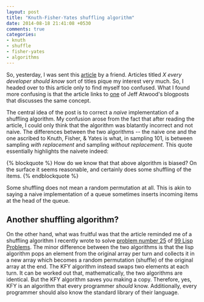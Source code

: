 ```yaml
---
layout: post
title: "Knuth-Fisher-Yates shuffling algorithm"
date: 2014-08-18 21:41:08 +0530
comments: true
categories: 
- knuth
- shuffle
- fisher-yates
- algorithms
---
```


So, yesterday, I was sent this [article][orgarticle] by a friend. Articles titled _X every developer should know_ sort of titles pique my interest very much. So, I headed over to this article only to find myself too confused. What I found more confusing is that the article links to [one][japost] of Jeff Atwood's blogposts that discusses the same concept.

The central idea of the post is to correct a _naive_ implementation of a shuffling algorithm. My confusion arose from the fact that after reading the article, I could only think that the algorithm was blatantly incorrect and not naive. The differences between the two algorithms -- the naive one and the one ascribed to Knuth, Fisher, & Yates is what, in sampling 101, is between sampling _with replacement_ and sampling _without replacement_. This quote essentially highlights the naivete indeed:

{% blockquote %}
How do we know that that above algorithm is biased? On the surface it seems reasonable, and certainly does some shuffling of the items.
{% endblockquote %}

Some shuffling does not mean a random permutation at all. This is akin to saying a naive implementation of a queue sometimes inserts incoming items at the head of the queue.

## Another shuffling algorithm?

On the other hand, what was fruitful was that the article reminded me of a shuffling algorithm I recently wrote to solve [problem number 25][prob25] of [99 Lisp Problems][99prob]. The minor difference between the two algorithms is that the lisp algorithm pops an element from the original array per turn and collects it in a new array which becomes a random permutation (shuffle) of the original array at the end. The KFY algorithm instead swaps two elements at each turn. It can be worked out that, mathematically, the two algorithms are identical. But the KFY algorithm saves you making a copy. Therefore, yes, KFY is an algorithm that every programmer _should_ know. Additionally, every programmer should also know the standard library of their language.

<!--links-->
[orgarticle]: http://spin.atomicobject.com/2014/08/11/fisher-yates-shuffle-randomization-algorithm/
[japost]: http://blog.codinghorror.com/the-danger-of-naivete/
[99prob]: http://www.ic.unicamp.br/~meidanis/courses/mc336/2006s2/funcional/L-99_Ninety-Nine_Lisp_Problems.html
[prob25]: http://akhilsbehl.github.io/blog/2014/06/28/99-lisp-problems-problem-number-25/
